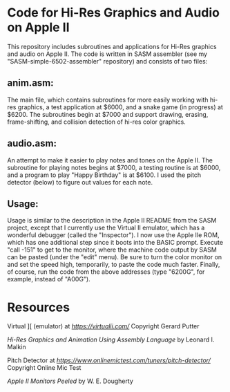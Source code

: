 # Code for Hi-Res Graphics and Audio on Apple II

This repository includes subroutines and applications for
Hi-Res graphics and audio on Apple II. The code is written
in SASM assembler (see my "SASM-simple-6502-assembler"
repository) and consists of two files:

## anim.asm:

The main file, which contains subroutines for more easily
working with hi-res graphics, a test application at $6000,
and a snake game (in progress) at $6200. The subroutines
begin at $7000 and support drawing, erasing, frame-shifting,
and collision detection of hi-res color graphics.

## audio.asm:

An attempt to make it easier to play notes and tones on the
Apple II. The subroutine for playing notes begins at $7000,
a testing routine is at $6000, and a program to play "Happy
Birthday" is at $6100. I used the pitch detector (below) to
figure out values for each note.

## Usage:

Usage is similar to the description in the Apple II README
from the SASM project, except that I currently use the
Virtual II emulator, which has a wonderful debugger (called
the "Inspector"). I now use the Apple IIe ROM, which has one
additional step since it boots into the BASIC prompt.
Execute "call -151" to get to the monitor, where the machine
code output by SASM can be pasted (under the "edit" menu).
Be sure to turn the color monitor on and set the speed high,
temporarily, to paste the code much faster. Finally, of
course, run the code from the above addresses (type
"6200G", for example, instead of "A00G").

# Resources

Virtual ][ (emulator) at
*https://virtualii.com/*
Copyright Gerard Putter

*Hi-Res Graphics and Animation Using Assembly Language*
by Leonard I. Malkin

Pitch Detector at
*https://www.onlinemictest.com/tuners/pitch-detector/*
Copyright Online Mic Test

*Apple II Monitors Peeled*
by W. E. Dougherty

